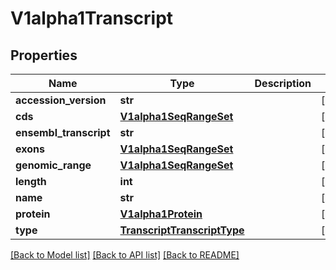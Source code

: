 # V1alpha1Transcript

## Properties
Name | Type | Description | Notes
------------ | ------------- | ------------- | -------------
**accession_version** | **str** |  | [optional] 
**cds** | [**V1alpha1SeqRangeSet**](V1alpha1SeqRangeSet.md) |  | [optional] 
**ensembl_transcript** | **str** |  | [optional] 
**exons** | [**V1alpha1SeqRangeSet**](V1alpha1SeqRangeSet.md) |  | [optional] 
**genomic_range** | [**V1alpha1SeqRangeSet**](V1alpha1SeqRangeSet.md) |  | [optional] 
**length** | **int** |  | [optional] 
**name** | **str** |  | [optional] 
**protein** | [**V1alpha1Protein**](V1alpha1Protein.md) |  | [optional] 
**type** | [**TranscriptTranscriptType**](TranscriptTranscriptType.md) |  | [optional] 

[[Back to Model list]](../README.md#documentation-for-models) [[Back to API list]](../README.md#documentation-for-api-endpoints) [[Back to README]](../README.md)


